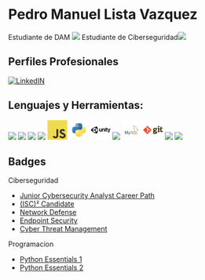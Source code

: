 
# Pedro Manuel Lista Vazquez

Estudiante de DAM <code><img height="40" src="[https://upload.wikimedia.org/wikipedia/commons/4/4f/Csharp_Logo.png](https://external-content.duckduckgo.com/iu/?u=https%3A%2F%2Fcampusnet.es%2Fwp-content%2Fuploads%2F2021%2F01%2FCampusNET.es-logo02-Inicio.png&f=1&nofb=1&ipt=ae6e3c82ff1b8e72b2b2d6edbd0a92dc556bebfcd893bf352f35d454f28537e0&ipo=images)"></code>
Estudiante de Ciberseguridad<code><img height="40" src="https://upload.wikimedia.org/wikipedia/commons/4/4f/Csharp_Logo.png"></code>


## Perfiles Profesionales

<a href="https://www.linkedin.com/in/pedrolista">
  <img alt="LinkedIN" width="120px" src="https://logowik.com/content/uploads/images/linkedin-new4645.jpg" />
</a>
 

## Lenguajes y Herramientas:
<code><img height="40" src="https://upload.wikimedia.org/wikipedia/commons/thumb/6/61/HTML5_logo_and_wordmark.svg/1024px-HTML5_logo_and_wordmark.svg.png"></code>
<code><img height="40" src="https://upload.wikimedia.org/wikipedia/commons/thumb/d/d5/CSS3_logo_and_wordmark.svg/1452px-CSS3_logo_and_wordmark.svg.png"></code>
<code><img height="40" src="https://upload.wikimedia.org/wikipedia/commons/4/4f/Csharp_Logo.png"></code>
<code><img height="40" src="https://upload.wikimedia.org/wikipedia/fr/thumb/2/2e/Java_Logo.svg/550px-Java_Logo.svg.png"></code>
<code><img height="40" src="https://raw.githubusercontent.com/github/explore/80688e429a7d4ef2fca1e82350fe8e3517d3494d/topics/javascript/javascript.png"></code>
<code><img height="40" src="https://raw.githubusercontent.com/github/explore/80688e429a7d4ef2fca1e82350fe8e3517d3494d/topics/python/python.png"></code>
<code><img height="40" src="https://raw.githubusercontent.com/github/explore/80688e429a7d4ef2fca1e82350fe8e3517d3494d/topics/unity/unity.png"></code>
<code><img height="40" src="https://download.blender.org/branding/blender_logo_socket.png"></code>
<code><img height="40" src="https://raw.githubusercontent.com/github/explore/80688e429a7d4ef2fca1e82350fe8e3517d3494d/topics/mysql/mysql.png"></code>
<code><img height="40" src="https://raw.githubusercontent.com/github/explore/80688e429a7d4ef2fca1e82350fe8e3517d3494d/topics/git/git.png"></code>
<code><img height="40" src="https://upload.wikimedia.org/wikipedia/commons/d/d5/Virtualbox_logo.png?20150209215936"></code>
<code><img height="40" src="https://upload.wikimedia.org/wikipedia/commons/thumb/a/af/Adobe_Photoshop_CC_icon.svg/2101px-Adobe_Photoshop_CC_icon.svg.png"></code>



## Badges
Ciberseguridad

- [Junior Cybersecurity Analyst Career Path](https://www.credly.com/badges/f3de9f4b-f882-4599-9296-a4694b8d99cf/public_url)
- [(ISC)² Candidate](https://www.credly.com/badges/4d8d57a0-e55e-465c-9bca-6e04ba48a2f7/public_url)
- [Network Defense](https://www.credly.com/badges/2b5b54ea-b554-473b-ad4b-a361dd948f0b/public_url)
- [Endpoint Security](https://www.credly.com/badges/ce4ccd71-1a33-4ca8-8829-02a0893d763d/public_url)
- [Cyber Threat Management](https://www.credly.com/badges/f55c04db-84ee-4b4d-b882-0cd5e81eb0fb/public_url)

Programacion
- [Python Essentials 1](https://www.credly.com/badges/598ea34a-59f0-4cb6-a451-1f8af1eeeda7/public_url)
- [Python Essentials 2](https://www.credly.com/badges/3870a8b2-d379-411c-95ac-877db959078a/public_url)
